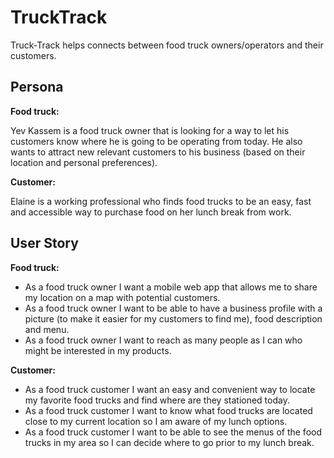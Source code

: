 # TruckTrack 

Truck-Track helps connects between food truck owners/operators and their customers.

## Persona

**Food truck:**

Yev Kassem is a food truck owner that is looking for a way to let his customers know where he is going to be operating from today. He also wants to attract new relevant customers to his business (based on their location and personal preferences).

**Customer:**

Elaine is a working professional who finds food trucks to be an easy, fast and accessible way to purchase food on her lunch break from work.

## User Story

**Food truck:**

* As a food truck owner I want a mobile web app that allows me to share my location on a map with potential customers.
* As a food truck owner I want to be able to have a business profile with a picture (to make it easier for my customers to find me), food description and menu.
* As a food truck owner I want to reach as many people as I can who might be interested in my products.

**Customer:**

* As a food truck customer I want an easy and convenient way to locate my favorite food trucks and find where are they stationed today.
* As a food truck customer I want to know what food trucks are located close to my current location so I am aware of my lunch options.
* As a food truck customer I want to be able to see the menus of the food trucks in my area so I can decide where to go prior to my lunch break.
